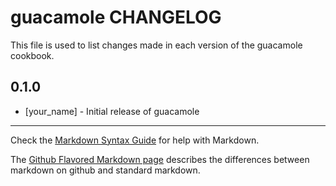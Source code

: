 guacamole CHANGELOG
===================

This file is used to list changes made in each version of the guacamole cookbook.

0.1.0
-----
- [your_name] - Initial release of guacamole

- - -
Check the [Markdown Syntax Guide](http://daringfireball.net/projects/markdown/syntax) for help with Markdown.

The [Github Flavored Markdown page](http://github.github.com/github-flavored-markdown/) describes the differences between markdown on github and standard markdown.
